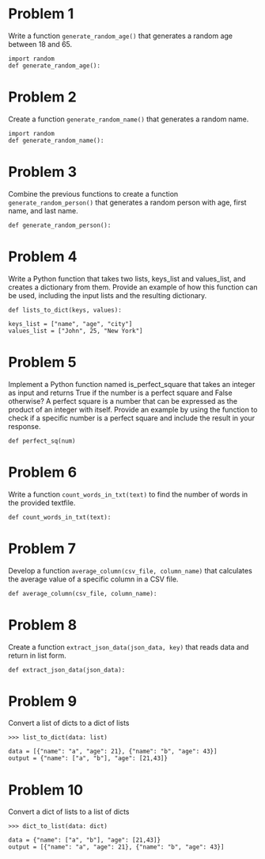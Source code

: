 # Problem 1

Write a function `generate_random_age()` that generates a random age between 18 and 65.

```
import random
def generate_random_age():
```
# Problem 2
Create a function `generate_random_name()` that generates a random name.

```
import random
def generate_random_name():
```

# Problem 3
Combine the previous functions to create a function `generate_random_person()` that generates a random person with age, first name, and last name.

```
def generate_random_person():
```

# Problem 4
Write a Python function that takes two lists, keys_list and values_list, and creates a dictionary from them. Provide an example of how this function can be used, including the input lists and the resulting dictionary.

```
def lists_to_dict(keys, values):
```

```
keys_list = ["name", "age", "city"]
values_list = ["John", 25, "New York"]
```
# Problem 5
Implement a Python function named is_perfect_square that takes an integer as input and returns True if the number is a perfect square and False otherwise? A perfect square is a number that can be expressed as the product of an integer with itself. Provide an example by using the function to check if a specific number is a perfect square and include the result in your response.

```
def perfect_sq(num)
```
# Problem 6
Write a function `count_words_in_txt(text)` to find the number of words in the provided textfile.

```
def count_words_in_txt(text):
```
# Problem 7
Develop a function `average_column(csv_file, column_name)` that calculates the average value of a specific column in a CSV file.

```
def average_column(csv_file, column_name):
```

# Problem 8
Create a function `extract_json_data(json_data, key)` that reads data and return in list form.
```
def extract_json_data(json_data):
```

# Problem 9

Convert a list of dicts to a dict of lists

```
>>> list_to_dict(data: list)

data = [{"name": "a", "age": 21}, {"name": "b", "age": 43}]
output = {"name": ["a", "b"], "age": [21,43]}
```

# Problem 10
Convert a dict of lists to a list of dicts

```
>>> dict_to_list(data: dict)

data = {"name": ["a", "b"], "age": [21,43]}
output = [{"name": "a", "age": 21}, {"name": "b", "age": 43}]
```